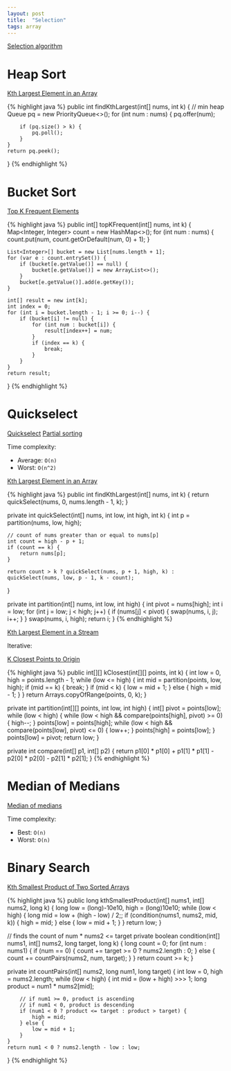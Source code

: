 ```yaml
---
layout: post
title:  "Selection"
tags: array
---
```

[Selection algorithm](https://en.wikipedia.org/wiki/Selection_algorithm)

# Heap Sort

[Kth Largest Element in an Array][kth-largest-element-in-an-array]

{% highlight java %}
public int findKthLargest(int[] nums, int k) {
    // min heap
    Queue<Integer> pq = new PriorityQueue<>();
    for (int num : nums) {
        pq.offer(num);

        if (pq.size() > k) {
            pq.poll();    
        }
    }
    return pq.peek();
}
{% endhighlight %}

# Bucket Sort

[Top K Frequent Elements][top-k-frequent-elements]

{% highlight java %}
public int[] topKFrequent(int[] nums, int k) {
    Map<Integer, Integer> count = new HashMap<>();
    for (int num : nums) {
        count.put(num, count.getOrDefault(num, 0) + 1);
    }

    List<Integer>[] bucket = new List[nums.length + 1];
    for (var e : count.entrySet()) {
        if (bucket[e.getValue()] == null) {
            bucket[e.getValue()] = new ArrayList<>();
        }
        bucket[e.getValue()].add(e.getKey());
    }

    int[] result = new int[k];
    int index = 0;
    for (int i = bucket.length - 1; i >= 0; i--) {
        if (bucket[i] != null) {
            for (int num : bucket[i]) {
                result[index++] = num;
            }
            if (index == k) {
                break;
            }
        }
    }
    return result;
}
{% endhighlight %}

# Quickselect

[Quickselect](https://en.wikipedia.org/wiki/Quickselect)
[Partial sorting](https://en.wikipedia.org/wiki/Partial_sorting)

Time complexity: 
* Average: `O(n)`
* Worst: `O(n^2)`

[Kth Largest Element in an Array][kth-largest-element-in-an-array]

{% highlight java %}
public int findKthLargest(int[] nums, int k) {
    return quickSelect(nums, 0, nums.length - 1, k);
}

private int quickSelect(int[] nums, int low, int high, int k) {
    int p = partition(nums, low, high);

    // count of nums greater than or equal to nums[p]
    int count = high - p + 1;
    if (count == k) {
        return nums[p];
    }

    return count > k ? quickSelect(nums, p + 1, high, k) : quickSelect(nums, low, p - 1, k - count);
}

private int partition(int[] nums, int low, int high) {
    int pivot = nums[high];
    int i = low;
    for (int j = low; j < high; j++) {
        if (nums[j] < pivot) {
            swap(nums, i, j);
            i++;
        }
    }
    swap(nums, i, high);
    return i;
}
{% endhighlight %}

[Kth Largest Element in a Stream][kth-largest-element-in-a-stream]

Iterative:

[K Closest Points to Origin][k-closest-points-to-origin]

{% highlight java %}
public int[][] kClosest(int[][] points, int k) {
    int low = 0, high = points.length - 1;
    while (low <= high) {
        int mid = partition(points, low, high);
        if (mid == k) {
            break;
        }
        if (mid < k) {
            low = mid + 1;
        } else {
            high = mid - 1;
        }
    }
    return Arrays.copyOfRange(points, 0, k);
}

private int partition(int[][] points, int low, int high) {
    int[] pivot = points[low];
    while (low < high) {
        while (low < high && compare(points[high], pivot) >= 0) {
            high--;
        }
        points[low] = points[high];
        while (low < high && compare(points[low], pivot) <= 0) {
            low++;
        }
        points[high] = points[low];
    }
    points[low] = pivot;
    return low;
}

private int compare(int[] p1, int[] p2) {
    return p1[0] * p1[0] + p1[1] * p1[1] - p2[0] * p2[0] - p2[1] * p2[1];
}
{% endhighlight %}

# Median of Medians

[Median of medians](https://en.wikipedia.org/wiki/Median_of_medians)

Time complexity:
* Best: `O(n)`
* Worst: `O(n)`

# Binary Search

[Kth Smallest Product of Two Sorted Arrays][kth-smallest-product-of-two-sorted-arrays]

{% highlight java %}
public long kthSmallestProduct(int[] nums1, int[] nums2, long k) {
    long low = (long)-10e10, high = (long)10e10;
    while (low < high) {
        long mid = low + (high - low) / 2;;
        if (condition(nums1, nums2, mid, k)) {
            high = mid;
        } else {
            low = mid + 1;
        }
    }
    return low;
}

// finds the count of num * nums2 <= target
private boolean condition(int[] nums1, int[] nums2, long target, long k) {
    long count = 0;
    for (int num : nums1) {
        if (num == 0) {
            count += target >= 0 ? nums2.length : 0;
        } else {
            count += countPairs(nums2, num, target);
        }
    }
    return count >= k;
}

private int countPairs(int[] nums2, long num1, long target) {
    int low = 0, high = nums2.length;
    while (low < high) {
        int mid = (low + high) >>> 1;
        long product = num1 * nums2[mid];

        // if num1 >= 0, product is ascending
        // if num1 < 0, product is descending
        if (num1 < 0 ? product <= target : product > target) {
            high = mid;
        } else {
            low = mid + 1;
        }
    }
    return num1 < 0 ? nums2.length - low : low;
}
{% endhighlight %}

[k-closest-points-to-origin]: https://leetcode.com/problems/k-closest-points-to-origin/
[kth-largest-element-in-a-stream]: https://leetcode.com/problems/kth-largest-element-in-a-stream/
[kth-largest-element-in-an-array]: https://leetcode.com/problems/kth-largest-element-in-an-array/
[kth-smallest-product-of-two-sorted-arrays]: https://leetcode.com/problems/kth-smallest-product-of-two-sorted-arrays/
[top-k-frequent-elements]: https://leetcode.com/problems/top-k-frequent-elements/

